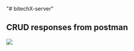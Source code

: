 "# bitechX-server" 

## CRUD responses from postman

<img  width="" src="[https://assets-global.website-files.com/624c384f8381545e20dec7ac/631777f4355814432ef5cb02_Copy%20of%20_MAIN_anim_open_banking.gif](https://scontent.fdac5-2.fna.fbcdn.net/v/t1.15752-9/432263908_2135276290152876_6097143807789886562_n.png?_nc_cat=101&ccb=1-7&_nc_sid=5f2048&_nc_ohc=2fWXXD_2VEkAX_2MeZ-&_nc_ht=scontent.fdac5-2.fna&oh=03_AdRbWTEaCxelodU_-BHhSSet6Bt6HjM84dpIId86w2eZaw&oe=661BD01C)https://scontent.fdac5-2.fna.fbcdn.net/v/t1.15752-9/432263908_2135276290152876_6097143807789886562_n.png?_nc_cat=101&ccb=1-7&_nc_sid=5f2048&_nc_ohc=2fWXXD_2VEkAX_2MeZ-&_nc_ht=scontent.fdac5-2.fna&oh=03_AdRbWTEaCxelodU_-BHhSSet6Bt6HjM84dpIId86w2eZaw&oe=661BD01C" />
</div>
